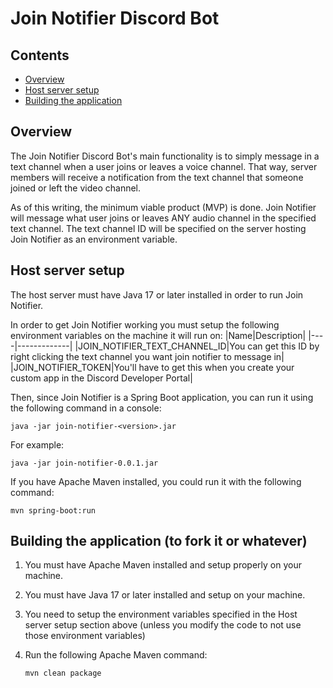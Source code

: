 # Join Notifier Discord Bot
## Contents
 - [Overview](#overview) 
 - [Host server setup](#host-server-setup) 
 - [Building the application](#building-the-application-to-fork-it-or-whatever)
## Overview
The Join Notifier Discord Bot's main functionality is to simply message in a text channel when a user joins or leaves a voice channel. That way, server members will receive a notification from the text channel that someone joined or left the video channel.

As of this writing, the minimum viable product (MVP) is done. Join Notifier will message what user joins or leaves ANY audio channel in the specified text channel. The text channel ID will be specified on the server hosting Join Notifier as an environment variable.

## Host server setup
The host server must have Java 17 or later installed in order to run Join Notifier.

In order to get Join Notifier working you must setup the following environment variables on the machine it will run on:
|Name|Description|
|----|-------------|
|JOIN_NOTIFIER_TEXT_CHANNEL_ID|You can get this ID by right clicking the text channel you want join notifier to message in|
|JOIN_NOTIFIER_TOKEN|You'll have to get this when you create your custom app in the Discord Developer Portal|

Then, since Join Notifier is a Spring Boot application, you can run it using the following command in a console:

``java -jar join-notifier-<version>.jar``

For example:

``java -jar join-notifier-0.0.1.jar``

If you have Apache Maven installed, you could run it with the following command:

``mvn spring-boot:run``

## Building the application (to fork it or whatever)
1. You must have Apache Maven installed and setup properly on your machine.
2. You must have Java 17 or later installed and setup on your machine.
3. You need to setup the environment variables specified in the Host server setup section above (unless you modify the code to not use those environment variables)
4. Run the following Apache Maven command:
    
    ``mvn clean package``


